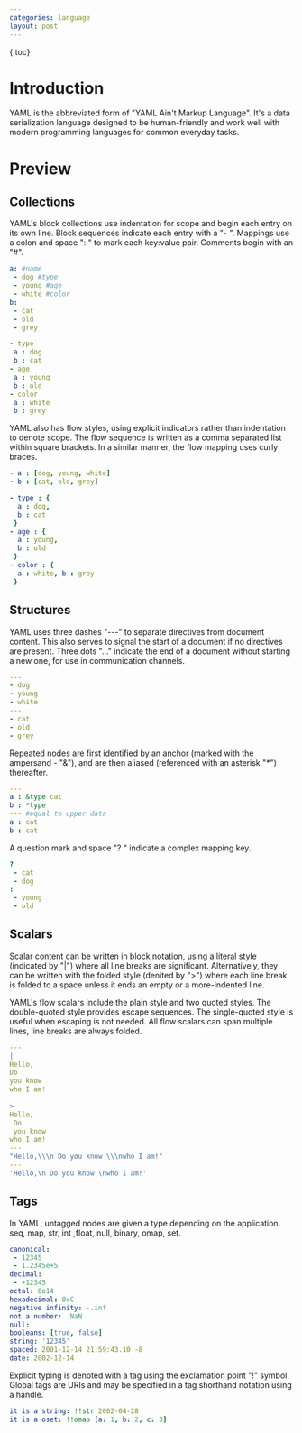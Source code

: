 ```yaml
---
categories: language
layout: post
---
```


{:toc}

# Introduction

YAML is the abbreviated form of "YAML Ain't Markup Language". It's a data serialization language designed to be human-friendly and work well with modern programming languages for common everyday tasks.

# Preview

## Collections

YAML's block collections use indentation for scope and begin each entry on its own line. Block sequences indicate each entry with a "- ". Mappings use a colon and space ": " to mark each key:value pair. Comments begin with an "#".

```yaml
a: #name
 - dog #type
 - young #age
 - white #color
b:
 - cat
 - old
 - grey
```

```yaml
- type
 a : dog
 b : cat
- age
 a : young
 b : old
- color
 a : white
 b : grey
```

YAML also has flow styles, using explicit indicators rather than indentation to denote scope. The flow sequence is written as a comma separated list within square brackets. In a similar manner, the flow mapping uses curly braces.

```yaml
- a : [dog, young, white]
- b : [cat, old, grey]
```

```yaml
- type : {
  a : dog, 
  b : cat
 }
- age : {
  a : young, 
  b : old
 }
- color : {
  a : white, b : grey
 }
```

## Structures

YAML uses three dashes "---" to separate directives from document content. This also serves to signal the start of a document if no directives are present. Three dots "..." indicate the end of a document without starting a new one, for use in communication channels.

```yaml
---
- dog
- young
- white
---
- cat
- old
- grey
```

Repeated nodes are first identified by an anchor (marked with the ampersand - "&"), and are then aliased (referenced with an asterisk "*") thereafter.

```yaml
---
a : &type cat
b : *type
--- #equal to upper data
a : cat
b : cat
```

A question mark and space "? " indicate a complex mapping key. 

```yaml
?
 - cat
 - dog
: 
 - young
 - old
```

## Scalars

Scalar content can be written in block notation, using a literal style (indicated by "|") where all line breaks are significant. Alternatively, they can be written with the folded style (denited by ">") where each line break is folded to a space unless it ends an empty or a more-indented line.

YAML's flow scalars include the plain style and two quoted styles. The double-quoted style provides escape sequences. The single-quoted style is useful when escaping is not needed. All flow scalars can span multiple lines, line breaks are always folded.

```yaml
---
|
Hello,
Do
you know
who I am!
---
>
Hello,
 Do
 you know 
who I am!
---
"Hello,\\\n Do you know \\\nwho I am!"
---
'Hello,\n Do you know \nwho I am!'
```

## Tags

In YAML, untagged nodes are given a type depending on the application. seq, map, str, int ,float, null, binary, omap, set.

```yaml
canonical: 
 - 12345
 - 1.2345e+5
decimal: 
 - +12345
octal: 0o14
hexadecimal: 0xC
negative infinity: -.inf
not a number: .NaN
null: 
booleans: [true, false]
string: '12345'
spaced: 2001-12-14 21:59:43.10 -8
date: 2002-12-14
```

Explicit typing is denoted with a tag using the exclamation point "!" symbol. Global tags are URIs and may be specified in a tag shorthand notation using a handle.

```yaml
it is a string: !!str 2002-04-28
it is a oset: !!omap [a: 1, b: 2, c: 3]
```





